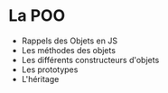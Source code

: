 # La POO

* Rappels des Objets en JS
* Les méthodes des objets
* Les différents constructeurs d'objets
* Les prototypes
* L'héritage